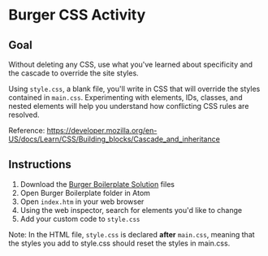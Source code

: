 # Burger CSS Activity
## Goal
Without deleting any CSS, use what you've learned about specificity and the cascade to override the site styles.

Using `style.css`, a blank file, you'll write in CSS that will override the styles contained in `main.css`. Experimenting with elements, IDs, classes, and nested elements will help you understand how conflicting CSS rules are resolved.

Reference: https://developer.mozilla.org/en-US/docs/Learn/CSS/Building_blocks/Cascade_and_inheritance

## Instructions
1. Download the [Burger Boilerplate Solution](https://github.com/coding-for-designers/burger-boilerplate-solution) files
2. Open Burger Boilerplate folder in Atom
3. Open `index.htm` in your web browser
4. Using the web inspector, search for elements you'd like to change
5. Add your custom code to `style.css`

Note: In the HTML file, `style.css` is declared **after** `main.css`, meaning that the styles you add to style.css should reset the styles in main.css.